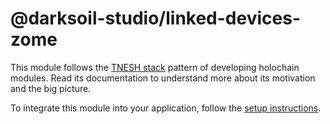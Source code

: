 # @darksoil-studio/linked-devices-zome

This module follows the [TNESH stack](https://darksoil.studio/tnesh-stack) pattern of developing holochain modules. Read its documentation to understand more about its motivation and the big picture.

To integrate this module into your application, follow the [setup instructions](/setup.md).
